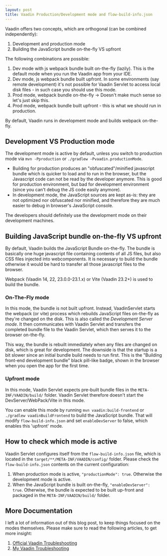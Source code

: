 ```yaml
---
layout: post
title: Vaadin Production/Development mode and flow-build-info.json
---
```


Vaadin offers two concepts, which are orthogonal (can be combined independently):

1. Development and production mode
2. Building the JavaScript bundle on-the-fly VS upfront

The following combinations are possible:

1. Dev mode with js webpack bundle built on-the-fly (lazily). This is the default mode when you run the Vaadin app from your IDE.
2. Dev mode, js webpack bundle built upfront. In some environments (say remote development) it's not possible for Vaadin Servlet
   to access local disk files - in such case you should use this mode.
3. Prod mode, webpack bundle on-the-fly -> Doesn't make much sense so let's just skip this.
4. Prod mode, webpack bundle built upfront - this is what we should run in production.

By default, Vaadin runs in development mode and builds webpack on-the-fly.

## Development VS Production mode

The development mode is active by default, unless you switch to production mode via `mvn -Pproduction`
or `./gradlew -Pvaadin.productionMode`.

* Building for production produces an "obfuscated"/minified javascript bundle which is quicker to load and to run in the browser,
  but the Javascript code can not be read by the developer anymore. This is good for production environment,
  but bad for development environment (since you can't debug the JS code easily anymore).
* In development mode, the JavaScript sources are kept as-is: they are not optimized nor obfuscated nor minified,
  and therefore they are much easier to debug in browser's JavaScript console.

The developers should definitely use the development mode on their development machines.

## Building JavaScript bundle on-the-fly VS upfront

By default, Vaadin builds the JavaScript Bundle on-the-fly. The bundle is basically one huge javascript
file containing contents of all JS files, but also CSS files injected into webcomponents.
It is necessary to build the bundle otherwise it would be hard to transfer all those javascript files to the browser.

Webpack (Vaadin 14, 22, 23.0.0-23.1.x) or Vite (Vaadin 23.2+) is used to build the bundle.

### On-The-Fly mode

In this mode, the bundle is not built upfront. Instead, VaadinServlet starts the webpack (or vite) process
which rebuilds JavaScript files on-the-fly as they're changed on the disk. This is also called the
*Development Server mode*. It then communicates with Vaadin Servlet
and transfers the completed bundle file to the Vaadin Servlet, which then serves it to the browser on-the-fly.

This way, the bundle is rebuilt immediately when any files are changed on disk, which is great for development.
The downside is that the startup is a bit slower since an initial bundle build needs to run first.
This is the "Building front-end development bundle" black pill-like badge, shown in the browser when you open
the app for the first time.

### Upfront mode

In this mode, Vaadin Servlet expects pre-built bundle files in the `META-INF/VAADIN/build/` folder.
Vaadin Servlet therefore doesn't start the DevServer/WebPack/Vite in this mode.

You can enable this mode by running `mvn vaadin:build-frontend` or `./gradlew vaadinBuildFrontend` to build the JavaScript bundle.
That will modify `flow-build-info.json` and set `enableDevServer` to false, which enables this 'upfront' mode.

## How to check which mode is active

Vaadin Servlet configures itself from the `flow-build-info.json` file, which is located in the `target/**/META-INF/VAADIN/config/` folder.
Please check the `flow-build-info.json` contents on the current configuration:

1. When production mode is active, `"productionMode": true`. Otherwise the development mode is active.
2. When the JavaScript bundle is built on-the-fly, `"enableDevServer": true`. Otherwise, the bundle is expected
   to be built up-front and packaged in the `META-INF/VAADIN/build/` folder.

## More Documentation

I left a lot of information out of this blog post, to keep things focused on the modes themselves.
Please make sure to read the following articles, to get more insight:

1. [Official Vaadin Troubleshooting](https://vaadin.com/docs/latest/production/troubleshooting)
2. [My Vaadin Troubleshooting](../Vaadin-troubleshooting/)
